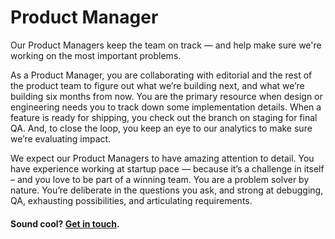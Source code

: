 # Product Manager

Our Product Managers keep the team on track — and help make sure we're working on the most important problems.

As a Product Manager, you are collaborating with editorial and the rest of the product team to figure out what we’re building next, and what we’re building six months from now. You are the primary resource when design or engineering needs you to track down some implementation details. When a feature is ready for shipping, you check out the branch on staging for final QA. And, to close the loop, you keep an eye to our analytics to make sure we’re evaluating impact.

We expect our Product Managers to have amazing attention to detail. You have experience working at startup pace — because it’s a challenge in itself – and you love to be part of a winning team. You are a problem solver by nature. You’re deliberate in the questions you ask, and strong at debugging, QA, exhausting possibilities, and articulating requirements.

#### Sound cool? [Get in touch](mailto:tech-jobs@fusion.net).
